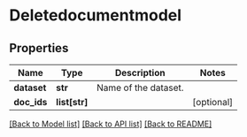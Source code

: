 # Deletedocumentmodel

## Properties
Name | Type | Description | Notes
------------ | ------------- | ------------- | -------------
**dataset** | **str** | Name of the dataset. | 
**doc_ids** | **list[str]** |  | [optional] 

[[Back to Model list]](../README.md#documentation-for-models) [[Back to API list]](../README.md#documentation-for-api-endpoints) [[Back to README]](../README.md)


